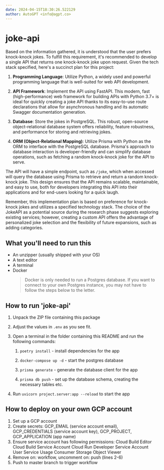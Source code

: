 ```yaml
---
date: 2024-04-15T18:30:26.522129
author: AutoGPT <info@agpt.co>
---
```


# joke-api

Based on the information gathered, it is understood that the user prefers knock-knock jokes. To fulfill this requirement, it's recommended to develop a single API that returns one knock-knock joke upon request. Given the tech stack specified, here's a succinct plan for this project:

1. **Programming Language**: Utilize Python, a widely used and powerful programming language that is well-suited for web API development.

2. **API Framework**: Implement the API using FastAPI. This modern, fast (high-performance) web framework for building APIs with Python 3.7+ is ideal for quickly creating a joke API thanks to its easy-to-use route declarations that allow for asynchronous handling and its automatic Swagger documentation generation.

3. **Database**: Store the jokes in PostgreSQL. This robust, open-source object-relational database system offers reliability, feature robustness, and performance for storing and retrieving jokes.

4. **ORM (Object-Relational Mapping)**: Utilize Prisma with Python as the ORM to interface with the PostgreSQL database. Prisma's approach to database interaction is developer-friendly and can simplify database operations, such as fetching a random knock-knock joke for the API to serve.

The API will have a simple endpoint, such as `/joke`, which when accessed will query the database using Prisma to retrieve and return a random knock-knock joke. This design ensures that the API remains scalable, maintainable, and easy to use, both for developers integrating this API into their applications and for end-users looking for a quick laugh.

Remember, this implementation plan is based on preference for knock-knock jokes and utilizes a specified technology stack. The choice of the JokeAPI as a potential source during the research phase suggests exploring existing services; however, creating a custom API offers the advantage of personalized joke selection and the flexibility of future expansions, such as adding categories.

## What you'll need to run this
* An unzipper (usually shipped with your OS)
* A text editor
* A terminal
* Docker
  > Docker is only needed to run a Postgres database. If you want to connect to your own
  > Postgres instance, you may not have to follow the steps below to the letter.


## How to run 'joke-api'

1. Unpack the ZIP file containing this package

2. Adjust the values in `.env` as you see fit.

3. Open a terminal in the folder containing this README and run the following commands:

    1. `poetry install` - install dependencies for the app

    2. `docker-compose up -d` - start the postgres database

    3. `prisma generate` - generate the database client for the app

    4. `prisma db push` - set up the database schema, creating the necessary tables etc.

4. Run `uvicorn project.server:app --reload` to start the app

## How to deploy on your own GCP account
1. Set up a GCP account
2. Create secrets: GCP_EMAIL (service account email), GCP_CREDENTIALS (service account key), GCP_PROJECT, GCP_APPLICATION (app name)
3. Ensure service account has following permissions: 
    Cloud Build Editor
    Cloud Build Service Account
    Cloud Run Developer
    Service Account User
    Service Usage Consumer
    Storage Object Viewer
4. Remove on: workflow, uncomment on: push (lines 2-6)
5. Push to master branch to trigger workflow
